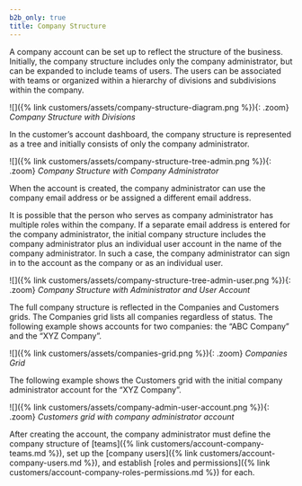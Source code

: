 ```yaml
---
b2b_only: true
title: Company Structure
---
```


A company account can be set up to reflect the structure of the business. Initially, the company structure includes only the company administrator, but can be expanded to include teams of users. The users can be associated with teams or organized within a hierarchy of divisions and subdivisions within the company.

![]({% link customers/assets/company-structure-diagram.png %}){: .zoom}
_Company Structure with Divisions_

In the customer’s account dashboard, the company structure is represented as a tree and initially consists of only the company administrator.

![]({% link customers/assets/company-structure-tree-admin.png %}){: .zoom}
_Company Structure with Company Administrator_

When the account is created, the company administrator can use the company email address or be assigned a different email address.

It is possible that the person who serves as company administrator has multiple roles within the company. If a separate email address is entered for the company administrator, the initial company structure includes the company administrator plus an individual user account in the name of the company administrator. In such a case, the company administrator can sign in to the account as the company or as an individual user.

![]({% link customers/assets/company-structure-tree-admin-user.png %}){: .zoom}
_Company Structure with Administrator and User Account_

The full company structure is reflected in the Companies and Customers grids. The Companies grid lists all companies regardless of status. The following example shows accounts for two companies: the “ABC Company” and the “XYZ Company”.

![]({% link customers/assets/companies-grid.png %}){: .zoom}
_Companies Grid_

The following example shows the Customers grid with the initial company administrator account for the “XYZ Company”.

![]({% link customers/assets/company-admin-user-account.png %}){: .zoom}
_Customers grid with company administrator account_

After creating the account, the company administrator must define the company structure of [teams]({% link customers/account-company-teams.md %}), set up the [company users]({% link customers/account-company-users.md %}), and establish [roles and permissions]({% link customers/account-company-roles-permissions.md %}) for each.

